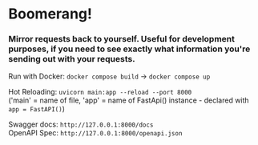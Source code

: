# Boomerang!  
### Mirror requests back to yourself. Useful for development purposes, if you need to see exactly what information you're sending out with your requests.  

Run with Docker: ```docker compose build``` -> ```docker compose up```  
  
Hot Reloading: ```uvicorn main:app --reload --port 8000```  
('main' = name of file, 'app' = name of FastApi() instance - declared with ```app = FastAPI()```)  
  
Swagger docs: ```http://127.0.0.1:8000/docs```  
OpenAPI Spec: ```http://127.0.0.1:8000/openapi.json```